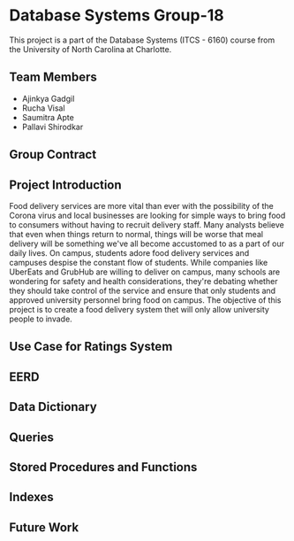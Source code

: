 # Database Systems Group-18
This project is a part of the Database Systems (ITCS - 6160) course from the University of North Carolina at Charlotte.

## Team Members
* Ajinkya Gadgil
* Rucha Visal
* Saumitra Apte
* Pallavi Shirodkar

## Group Contract 

## Project Introduction
Food delivery services are more vital than ever with the possibility of the Corona virus and local businesses are looking for simple ways to bring food to consumers without having to recruit delivery staff. Many analysts believe that even when things return to normal, things will be worse that meal delivery will be something we've all become accustomed to as a part of our daily lives. On campus, students adore food delivery services and campuses despise the constant flow of students. While companies like UberEats and GrubHub are willing to deliver on campus, many schools are wondering for safety and health considerations, they're debating whether they should take control of the service and ensure that only students and approved university personnel bring food on campus. The objective of this project is to create a food delivery system thet will only allow university people to invade.

## Use Case for Ratings System

## EERD

## Data Dictionary

## Queries

## Stored Procedures and Functions

## Indexes

## Future Work
